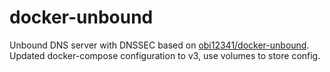 # docker-unbound

Unbound DNS server with DNSSEC based on [obi12341/docker-unbound](https://github.com/obi12341/docker-unbound).
Updated docker-compose configuration to v3, use volumes to store config.
